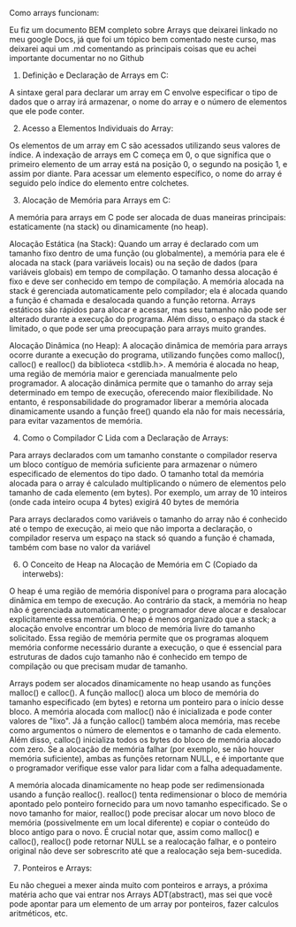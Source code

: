 Como arrays funcionam:


Eu fiz um documento BEM completo sobre Arrays que deixarei linkado no meu google Docs, já que foi um tópico bem comentado neste curso, mas deixarei aqui um .md comentando as principais coisas que eu achei importante documentar no no Github


1. Definição e Declaração de Arrays em C:

A sintaxe geral para declarar um array em C envolve especificar o tipo de dados que o array irá armazenar, o nome do array e o número de elementos que ele pode conter.

2. Acesso a Elementos Individuais do Array:

Os elementos de um array em C são acessados utilizando seus valores de índice. A indexação de arrays em C começa em 0, o que significa que o primeiro elemento de um array está na posição 0, o segundo na posição 1, e assim por diante. Para acessar um elemento específico, o nome do array é seguido pelo índice do elemento entre colchetes.

3. Alocação de Memória para Arrays em C:

A memória para arrays em C pode ser alocada de duas maneiras principais: estaticamente (na stack) ou dinamicamente (no heap).   

Alocação Estática (na Stack): Quando um array é declarado com um tamanho fixo dentro de uma função (ou globalmente), a memória para ele é alocada na stack (para variáveis locais) ou na seção de dados (para variáveis globais) em tempo de compilação. O tamanho dessa alocação é fixo e deve ser conhecido em tempo de compilação. A memória alocada na stack é gerenciada automaticamente pelo compilador; ela é alocada quando a função é chamada e desalocada quando a função retorna. Arrays estáticos são rápidos para alocar e acessar, mas seu tamanho não pode ser alterado durante a execução do programa. Além disso, o espaço da stack é limitado, o que pode ser uma preocupação para arrays muito grandes.   

Alocação Dinâmica (no Heap): A alocação dinâmica de memória para arrays ocorre durante a execução do programa, utilizando funções como malloc(), calloc() e realloc() da biblioteca <stdlib.h>. A memória é alocada no heap, uma região de memória maior e gerenciada manualmente pelo programador. A alocação dinâmica permite que o tamanho do array seja determinado em tempo de execução, oferecendo maior flexibilidade. No entanto, é responsabilidade do programador liberar a memória alocada dinamicamente usando a função free() quando ela não for mais necessária, para evitar vazamentos de memória.


4. Como o Compilador C Lida com a Declaração de Arrays:

Para arrays declarados com um tamanho constante  o compilador reserva um bloco contíguo de memória suficiente para armazenar o número especificado de elementos do tipo dado. O tamanho total da memória alocada para o array é calculado multiplicando o número de elementos pelo tamanho de cada elemento (em bytes). Por exemplo, um array de 10 inteiros (onde cada inteiro ocupa 4 bytes) exigirá 40 bytes de memória 

Para arrays declarados como variáveis o tamanho do array não é conhecido até o tempo de execução, ai meio que não importa a declaração, o compilador reserva um espaço na stack só quando a função é chamada, também com base no valor da variável



6. O Conceito de Heap na Alocação de Memória em C (Copiado da interwebs): 

O heap é uma região de memória disponível para o programa para alocação dinâmica em tempo de execução. Ao contrário da stack, a memória no heap não é gerenciada automaticamente; o programador deve alocar e desalocar explicitamente essa memória. O heap é menos organizado que a stack; a alocação envolve encontrar um bloco de memória livre do tamanho solicitado. Essa região de memória permite que os programas aloquem memória conforme necessário durante a execução, o que é essencial para estruturas de dados cujo tamanho não é conhecido em tempo de compilação ou que precisam mudar de tamanho.   

Arrays podem ser alocados dinamicamente no heap usando as funções malloc() e calloc(). A função malloc() aloca um bloco de memória do tamanho especificado (em bytes) e retorna um ponteiro para o início desse bloco. A memória alocada com malloc() não é inicializada e pode conter valores de "lixo". Já a função calloc() também aloca memória, mas recebe como argumentos o número de elementos e o tamanho de cada elemento. Além disso, calloc() inicializa todos os bytes do bloco de memória alocado com zero. Se a alocação de memória falhar (por exemplo, se não houver memória suficiente), ambas as funções retornam NULL, e é importante que o programador verifique esse valor para lidar com a falha adequadamente.   

A memória alocada dinamicamente no heap pode ser redimensionada usando a função realloc(). realloc() tenta redimensionar o bloco de memória apontado pelo ponteiro fornecido para um novo tamanho especificado. Se o novo tamanho for maior, realloc() pode precisar alocar um novo bloco de memória (possivelmente em um local diferente) e copiar o conteúdo do bloco antigo para o novo. É crucial notar que, assim como malloc() e calloc(), realloc() pode retornar NULL se a realocação falhar, e o ponteiro original não deve ser sobrescrito até que a realocação seja bem-sucedida.   

7. Ponteiros e Arrays:

Eu não cheguei a mexer ainda muito com ponteiros e arrays, a próxima matéria acho que vai entrar nos Arrays ADT(abstract), mas sei que você pode apontar para um elemento de um array por ponteiros, fazer calculos aritméticos, etc.
